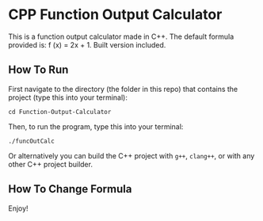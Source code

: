 # CPP Function Output Calculator
This is a function output calculator made in C++. The default formula provided is: f (x) = 2x + 1. Built version included.

## How To Run

First navigate to the directory (the folder in this repo) that contains the project (type this into your terminal):

```
cd Function-Output-Calculator
```

Then, to run the program, type this into your terminal:

```
./funcOutCalc
```
Or alternatively you can build the C++ project with `g++`, `clang++`, or with any other C++ project builder.

## How To Change Formula

Enjoy!
